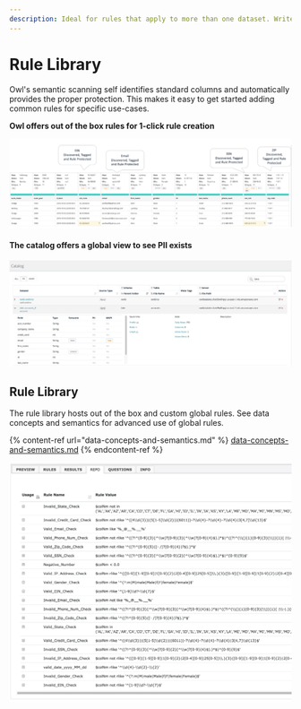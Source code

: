 ```yaml
---
description: Ideal for rules that apply to more than one dataset. Write once, apply many.
---
```


# Rule Library

Owl's semantic scanning self identifies standard columns and automatically provides the proper protection. This makes it easy to get started adding common rules for specific use-cases. 

**Owl offers out of the box rules for 1-click rule creation**

![](../../.gitbook/assets/auto-rules.png)



#### The catalog offers a global view to see PII exists

![ You can also view globally via the catalog to see PII exists](../../.gitbook/assets/screen-shot-2019-11-04-at-2.10.11-pm-1.png)

## Rule Library

The rule library hosts out of the box and custom global rules. See data concepts and semantics for advanced use of global rules. 

{% content-ref url="data-concepts-and-semantics.md" %}
[data-concepts-and-semantics.md](data-concepts-and-semantics.md)
{% endcontent-ref %}

![](<../../.gitbook/assets/owl-rule-repo (3).png>)
